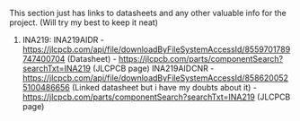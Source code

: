 This section just has links to datasheets and any other valuable info for the project. (Will try my best to keep it neat)

1. INA219:
INA219AIDR - https://jlcpcb.com/api/file/downloadByFileSystemAccessId/8559701789747400704 (Datasheet)
           - https://jlcpcb.com/parts/componentSearch?searchTxt=INA219 (JLCPCB page)
INA219AIDCNR - https://jlcpcb.com/api/file/downloadByFileSystemAccessId/8586200525100486656 (Linked datasheet but i have my doubts about it)
             - https://jlcpcb.com/parts/componentSearch?searchTxt=INA219 (JLCPCB page)
